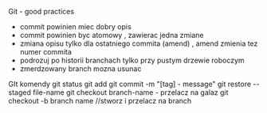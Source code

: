 Git - good practices

+ commit powinien miec dobry opis
+ commit powinien byc atomowy , zawierac jedna zmiane
+ zmiana opisu tylko dla ostatniego commita (amend) , amend zmienia tez numer commita
+ podrozuj po historii  branchach tylko przy pustym drzewie roboczym
+ zmerdzowany branch mozna usunac


GIt komendy
git status
git add
git commit -m "[tag] - message"
git restore --staged file-name
git checkout branch-name - przelacz na galaz
git checkout -b branch name //stworz i przelacz na branch 